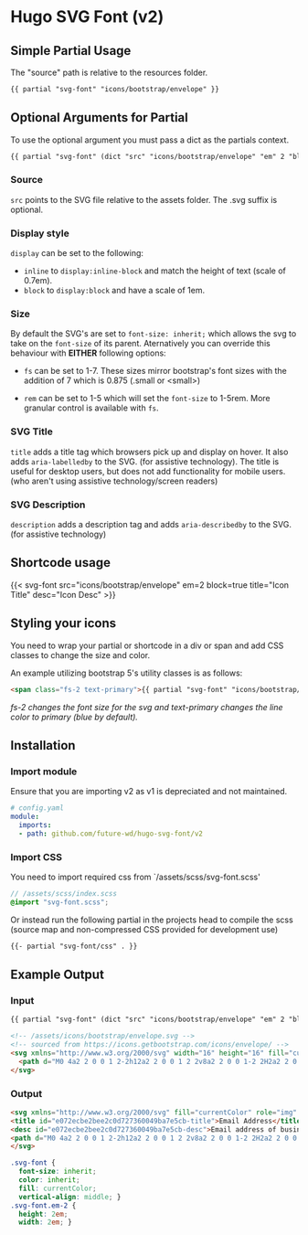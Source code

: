 # Hugo SVG Font (v2)

## Simple Partial Usage

The "source" path is relative to the resources folder.

```HTML
{{ partial "svg-font" "icons/bootstrap/envelope" }}
```

## Optional Arguments for Partial

To use the optional argument you must pass a dict as the partials context.

``` HTML
{{ partial "svg-font" (dict "src" "icons/bootstrap/envelope" "em" 2 "block" true "title" "Icon Title" "desc" "Icon Desc")}}
```

### Source 

`src` points to the SVG file relative to the assets folder. The .svg suffix is optional.

<!-- `em` is for setting the width that the icon will be displayed at. The default is 1em which will display an svg at its native size. -->

<!-- `block` is set to true if you are not using svg inline with text. This enables `display:block`. -->

### Display style

`display` can be set to  the following:

- `inline` to `display:inline-block` and match the height of text (scale of 0.7em).
- `block` to `display:block` and have a scale of 1em.

### Size

By default the SVG's are set to `font-size: inherit;` which allows the svg to take on the `font-size` of its parent. Aternatively you can override this behaviour with **EITHER** following options:

- `fs` can be set to 1-7. These sizes mirror bootstrap's font sizes with the addition of 7 which is 0.875 (.small or \<small>)

- `rem` can be set to 1-5 which will set the `font-size` to 1-5rem. More granular control is available with `fs`.

### SVG Title

`title` adds a title tag which browsers pick up and display on hover. It also adds `aria-labelledby` to the SVG. (for assistive technology). The title is useful for desktop users, but does not add functionality for mobile users. (who aren't using assistive technology/screen readers)

### SVG Description

`description` adds a description tag and adds `aria-describedby` to the SVG. (for assistive technology)

## Shortcode usage

{{< svg-font src="icons/bootstrap/envelope" em=2 block=true title="Icon Title" desc="Icon Desc" >}}

## Styling your icons

You need to wrap your partial or shortcode in a div or span and add CSS classes to change the size and color.

An example utilizing bootstrap 5's utility classes is as follows:

```HTML
<span class="fs-2 text-primary">{{ partial "svg-font" "icons/bootstrap/envelope" }}</span>
```

*fs-2 changes the font size for the svg and text-primary changes the line color to primary (blue by default).*

## Installation

### Import module

Ensure that you are importing v2 as v1 is depreciated and not maintained.

```YAML
# config.yaml
module:
  imports:
  - path: github.com/future-wd/hugo-svg-font/v2
```

### Import CSS

You need to import required css from `/assets/scss/svg-font.scss'

```SCSS
// /assets/scss/index.scss
@import "svg-font.scss";
```

Or instead run the following partial in the projects head to compile the scss (source map and non-compressed CSS provided for development use)

```HTML
{{- partial "svg-font/css" . }}
```

## Example Output

### Input

``` HTML
{{ partial "svg-font" (dict "src" "icons/bootstrap/envelope" "em" 2 "block" true "title" "Email Address" "desc" "Email address of business")}}
```

```HTML
<!-- /assets/icons/bootstrap/envelope.svg -->
<!-- sourced from https://icons.getbootstrap.com/icons/envelope/ -->
<svg xmlns="http://www.w3.org/2000/svg" width="16" height="16" fill="currentColor" class="bi bi-envelope" viewBox="0 0 16 16">
  <path d="M0 4a2 2 0 0 1 2-2h12a2 2 0 0 1 2 2v8a2 2 0 0 1-2 2H2a2 2 0 0 1-2-2V4zm2-1a1 1 0 0 0-1 1v.217l7 4.2 7-4.2V4a1 1 0 0 0-1-1H2zm13 2.383-4.758 2.855L15 11.114v-5.73zm-.034 6.878L9.271 8.82 8 9.583 6.728 8.82l-5.694 3.44A1 1 0 0 0 2 13h12a1 1 0 0 0 .966-.739zM1 11.114l4.758-2.876L1 5.383v5.73z"/>
</svg>
```

### Output

```HTML
<svg xmlns="http://www.w3.org/2000/svg" fill="currentColor" role="img" height="16" width="16" viewBox="0 0 16 16" class="svg-font em-1 d-block" aria-labelledby="e072ecbe2bee2c0d727360049ba7e5cb-title" aria-describedby="e072ecbe2bee2c0d727360049ba7e5cb-desc">
<title id="e072ecbe2bee2c0d727360049ba7e5cb-title">Email Address</title>
<desc id="e072ecbe2bee2c0d727360049ba7e5cb-desc">Email address of business</desc>
<path d="M0 4a2 2 0 0 1 2-2h12a2 2 0 0 1 2 2v8a2 2 0 0 1-2 2H2a2 2 0 0 1-2-2V4zm2-1a1 1 0 0 0-1 1v.217l7 4.2 7-4.2V4a1 1 0 0 0-1-1H2zm13 2.383-4.758 2.855L15 11.114v-5.73zm-.034 6.878L9.271 8.82 8 9.583 6.728 8.82l-5.694 3.44A1 1 0 0 0 2 13h12a1 1 0 0 0 .966-.739zM1 11.114l4.758-2.876L1 5.383v5.73z"></path>
</svg>
```

```CSS
.svg-font {
  font-size: inherit;
  color: inherit;
  fill: currentColor;
  vertical-align: middle; }
.svg-font.em-2 {
  height: 2em;
  width: 2em; }
```
